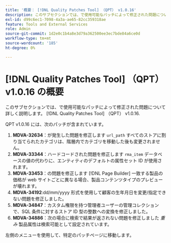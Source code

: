 ```yaml
---
title: '概要： [!DNL Quality Patches Tool] （QPT） v1.0.16'
description: このサブセクションでは、で使用可能なパッチによって修正された問題について詳しく説明します。 [!DNL Quality Patches Tool] （QPT） v1.0.16.
exl-id: d99c6ec1-7098-4a3a-ae65-82cc359318ae
feature: Tools and External Services
role: Admin
source-git-commit: 1d2e0c1b4a8e3d79a362500ee3ec7bde84a6ce0d
workflow-type: tm+mt
source-wordcount: '185'
ht-degree: 0%

---
```


# [!DNL Quality Patches Tool] （QPT） v1.0.16 の概要

このサブセクションでは、で使用可能なパッチによって修正された問題について詳しく説明します。 [!DNL Quality Patches Tool] （QPT） v1.0.16.

QPT v1.0.16 には、次のパッチが含まれています。

1. **MDVA-32634**：が発生した問題を修正します `url_path` すべてのストアに割り当てられたカテゴリは、階層内でカテゴリを移動した後も変更されません。
1. **MDVA-33344**：ハードコードされた問題を修正します `rma_item` データベースの値の代わりに、エンティティのデフォルトの属性セット ID が使用されます。
1. **MDVA-33453**：の問題を修正します [!DNL Page Builder] 一致する製品の価格が web サイトごとに異なる場合、製品コンテンツタイプのプレビューが壊れます。
1. **MDVA-34192**:dd/mm/yyyy 形式を使用して顧客の生年月日を変更/指定できない問題を修正しました。
1. **MDVA-34847**：カスタム権限を持つ管理者ユーザーの管理コレクションで、SQL 条件に対するストア ID 型の整数への変換を修正しました。
1. **MDVA-34886**：次の場合に検索で結果が返されない問題を修正しました *重み* 製品属性は検索可能として設定されています。

左側のメニューを使用して、特定のパッチページに移動します。

